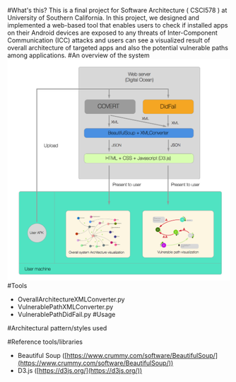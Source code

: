 #What's this?
This is a final project for Software Architecture ( CSCI578 ) at University of Southern California. In this project, we designed and implemented a web-based tool that enables users to check if installed apps on their Android devices are exposed to any threats of Inter-Component Communication (ICC) attacks and users can see a visualized result of overall architecture of targeted apps and also the potential vulnerable paths among applications.
#An overview of the system     
![picture alt](https://github.com/pinchih/CS578-Final-Project/blob/master/image/system_graph.png?raw=true)
#Tools
* OverallArchitectureXMLConverter.py
* VulnerablePathXMLConverter.py
* VulnerablePathDidFail.py
#Usage

#Architectural pattern/styles used

#Reference tools/libraries
* Beautiful Soup ([https://www.crummy.com/software/BeautifulSoup/](https://www.crummy.com/software/BeautifulSoup/))
* D3.js ([https://d3js.org/](https://d3js.org/))







